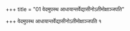 +++
title = "01 वेदमुपस्थ आधायान्तर्वेद्यासीनोऽतीमोक्षाञ्जपति"

+++
वेदमुपस्थ आधायान्तर्वेद्यासीनोऽतीमोक्षाञ्जपति १